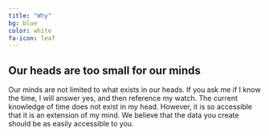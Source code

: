 ```yaml
---
title: "Why"
bg: blue
color: white
fa-icon: leaf
---
```


## Our heads are too small for our minds

Our minds are not limited to what exists in our heads. If you ask me if I know the time, I will answer yes, and then reference my watch. The current knowledge of time does not exist in my head. However, it is so accessible that it is an extension of my mind. We believe that the data you create should be as easily accessible to you.
